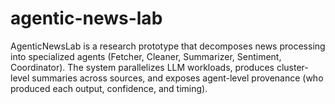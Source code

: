 # agentic-news-lab
AgenticNewsLab is a research prototype that decomposes news processing into specialized agents (Fetcher, Cleaner, Summarizer, Sentiment, Coordinator). The system parallelizes LLM workloads, produces cluster-level summaries across sources, and exposes agent-level provenance (who produced each output, confidence, and timing).
